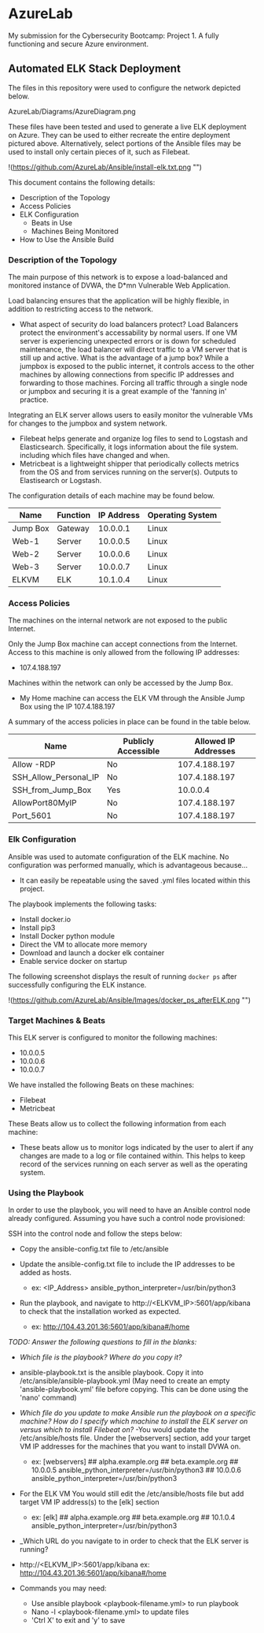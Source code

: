 # AzureLab
My submission for the Cybersecurity Bootcamp: Project 1. A fully functioning and secure Azure environment.
## Automated ELK Stack Deployment

The files in this repository were used to configure the network depicted below.

AzureLab/Diagrams/AzureDiagram.png

These files have been tested and used to generate a live ELK deployment on Azure. They can be used to either recreate the entire deployment pictured above. Alternatively, select portions of the Ansible files may be used to install only certain pieces of it, such as Filebeat.

!(https://github.com/AzureLab/Ansible/install-elk.txt.png "")

This document contains the following details:
- Description of the Topology
- Access Policies
- ELK Configuration
  - Beats in Use
  - Machines Being Monitored
- How to Use the Ansible Build


### Description of the Topology

The main purpose of this network is to expose a load-balanced and monitored instance of DVWA, the D*mn Vulnerable Web Application.

Load balancing ensures that the application will be highly flexible, in addition to restricting access to the network.
- What aspect of security do load balancers protect? Load Balancers protect the environment's accessability by normal users. If one VM server is experiencing unexpected errors or is down for scheduled maintenance, the load balancer will direct traffic to a VM server that is still up and active. What is the advantage of a jump box? While a jumpbox is exposed to the public internet, it controls access to the other machines by allowing connections from specific IP addresses and forwarding to those machines. Forcing all traffic through a single node or jumpbox and securing it is a great example of the 'fanning in' practice.

Integrating an ELK server allows users to easily monitor the vulnerable VMs for changes to the jumpbox and system network.
- Filebeat helps generate and organize log files to send to Logstash and Elasticsearch. Specifically, it logs information about the file system. including which files have changed and when.
- Metricbeat is a lightweight shipper that periodically collects metrics from the OS and from services running on the server(s). Outputs to Elastisearch or Logstash.

The configuration details of each machine may be found below.

| Name     | Function | IP Address | Operating System |
|----------|----------|------------|------------------|
| Jump Box | Gateway  | 10.0.0.1   | Linux            |
| Web-1    | Server   | 10.0.0.5   | Linux            |
| Web-2    | Server   | 10.0.0.6   | Linux            |
| Web-3    | Server   | 10.0.0.7   | Linux            |
| ELKVM    | ELK      | 10.1.0.4   | Linux            |

### Access Policies

The machines on the internal network are not exposed to the public Internet. 

Only the Jump Box machine can accept connections from the Internet. Access to this machine is only allowed from the following IP addresses:
- 107.4.188.197

Machines within the network can only be accessed by the Jump Box.
- My Home machine can access the ELK VM through the Ansible Jump Box using the IP 107.4.188.197

A summary of the access policies in place can be found in the table below.

| Name                 | Publicly Accessible | Allowed IP Addresses |
|----------------------|---------------------|----------------------|
| Allow -RDP           | No                  | 107.4.188.197        |
| SSH_Allow_Personal_IP| No                  | 107.4.188.197        |
| SSH_from_Jump_Box    | Yes                 | 10.0.0.4             |
| AllowPort80MyIP      | No                  | 107.4.188.197        |
| Port_5601            | No                  | 107.4.188.197        |

### Elk Configuration

Ansible was used to automate configuration of the ELK machine. No configuration was performed manually, which is advantageous because...
- It can easily be repeatable using the saved .yml files located within this project.

The playbook implements the following tasks:
- Install docker.io
- Install pip3
- Install Docker python module
- Direct the VM to allocate more memory
- Download and launch a docker elk container
- Enable service docker on startup

The following screenshot displays the result of running `docker ps` after successfully configuring the ELK instance.

!(https://github.com/AzureLab/Ansible/Images/docker_ps_afterELK.png "")

### Target Machines & Beats
This ELK server is configured to monitor the following machines:
- 10.0.0.5
- 10.0.0.6
- 10.0.0.7

We have installed the following Beats on these machines:
- Filebeat
- Metricbeat

These Beats allow us to collect the following information from each machine:
- These beats allow us to monitor logs indicated by the user to alert if any changes are made to a log or file contained within. This helps to keep record of the services running on each server as well as the operating system.

### Using the Playbook
In order to use the playbook, you will need to have an Ansible control node already configured. Assuming you have such a control node provisioned: 

SSH into the control node and follow the steps below:
- Copy the ansible-config.txt file to /etc/ansible
- Update the ansible-config.txt file to include the IP addresses to be added as hosts.
	- ex: <IP_Address> ansible_python_interpreter=/usr/bin/python3

- Run the playbook, and navigate to http://<ELKVM_IP>:5601/app/kibana to check that the installation worked as expected.
	- ex: http://104.43.201.36:5601/app/kibana#/home

_TODO: Answer the following questions to fill in the blanks:_
- _Which file is the playbook? Where do you copy it?_
- ansible-playbook.txt is the ansible playbook. Copy it into /etc/ansible/ansible-playbook.yml (May need to create an empty 'ansible-playbook.yml' file before copying. This can be done using the 'nano' command)

- _Which file do you update to make Ansible run the playbook on a specific machine? How do I specify which machine to install the ELK server on versus which to install Filebeat on?_
-You would update the /etc/ansible/hosts file. Under the [webservers] section, add your target VM IP addresses for the machines that you want to install DVWA on.
	- ex:  [webservers]
 	       ## alpha.example.org
 	       ## beta.example.org
  	       ## 10.0.0.5 ansible_python_interpreter=/usr/bin/python3
  	       ## 10.0.0.6 ansible_python_interpreter=/usr/bin/python3
- For the ELK VM You would still edit the /etc/ansible/hosts file but add target VM IP address(s) to the [elk] section 
	- ex: [elk]
	      ## alpha.example.org
 	      ## beta.example.org
  	      ## 10.1.0.4 ansible_python_interpreter=/usr/bin/python3

- _Which URL do you navigate to in order to check that the ELK server is running?
- http://<ELKVM_IP>:5601/app/kibana
	ex: http://104.43.201.36:5601/app/kibana#/home

- Commands you may need:
	- Use ansible playbook <playbook-filename.yml> to run playbook
	- Nano -l <playbook-filename.yml> to update files
	- 'Ctrl X' to exit and 'y' to save
